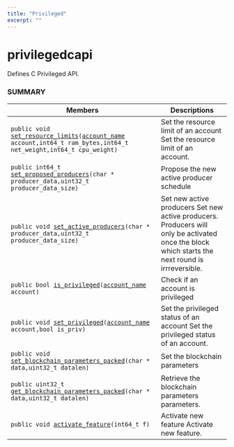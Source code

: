 ```yaml
---
title: "Privileged"
excerpt: ""
---
```

# privilegedcapi <a name=""></a>

Defines C Privileged API.

### SUMMARY

 Members                        | Descriptions                                
--------------------------------|---------------------------------------------
`public void `[`set_resource_limits`](#set_resource_limits)`(`[`account_name`](#account_name)` account,int64_t ram_bytes,int64_t net_weight,int64_t cpu_weight)`            | Set the resource limit of an account Set the resource limit of an account.
`public int64_t `[`set_proposed_producers`](#set_proposed_producers)`(char * producer_data,uint32_t producer_data_size)`            | Propose the new active producer schedule 
`public void `[`set_active_producers`](#set_active_producers)`(char * producer_data,uint32_t producer_data_size)`            | Set new active producers Set new active producers. Producers will only be activated once the block which starts the next round is irrreversible.
`public bool `[`is_privileged`](#is_privileged)`(`[`account_name`](#account_name)` account)`            | Check if an account is privileged
`public void `[`set_privileged`](#set_privileged)`(`[`account_name`](#account_name)` account,bool is_priv)`            | Set the privileged status of an account Set the privileged status of an account.
`public void `[`set_blockchain_parameters_packed`](#set_blockchain_parameters_packed)`(char * data,uint32_t datalen)`            | Set the blockchain parameters
`public uint32_t `[`get_blockchain_parameters_packed`](#get_blockchain_parameters_packed)`(char * data,uint32_t datalen)`            | Retrieve the blockchain parameters parameters.
`public void `[`activate_feature`](#activate_feature)`(int64_t f)`            | Activate new feature Activate new feature.